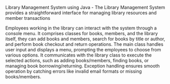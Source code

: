 Library Management System using Java -
The Library Management System provides a straightforward interface for managing library resources and member transactions

Employees working in the library can interact with the system through a console menu. It comprises classes for books, members, and the library itself, they can add books and members, search for books by title or author, and perform book checkout and return operations. The main class handles user input and displays a menu, prompting the employees to choose from various options. It communicates with the library class to execute the selected actions, such as adding books/members, finding books, or managing book borrowing/returning. Exception handling ensures smooth operation by catching errors like invalid email formats or missing books/members.
